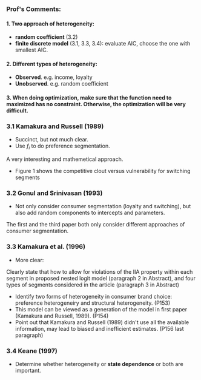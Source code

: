 ### Prof's Comments:

#### 1. Two approach of heterogeneity:
- **random coefficient** (3.2)
- **finite discrete model** (3.1, 3.3, 3.4): evaluate AIC, choose the one with smallest AIC.

#### 2. Different types of heterogeneity:
- **Observed**. e.g. income, loyalty
- **Unobserved**. e.g. random coefficient

#### 3. When doing optimization, make sure that the function need to maximized has no constraint. Otherwise, the optimization will be very difficult.

### 3.1 Kamakura and Russell (1989)
- Succinct, but not much clear.
- Use $f_i$ to do preference segmentation.

A very interesting and mathemetical approach.
- Figure 1 shows the competitive clout versus vulnerability for switching segments

### 3.2 Gonul and Srinivasan (1993)
- Not only consider consumer segmentation (loyalty and switching), but also add random components to intercepts and parameters.

The first and the third paper both only consider different approaches of consumer segmentation.

### 3.3 Kamakura et al. (1996)
- More clear:

Clearly state that how to allow for violations of the IIA property within each segment in proposed nested logit model (paragraph 2 in Abstract), and four types of segments considered in the article (paragraph 3 in Abstract)
- Identify two forms of heterogeneity in consumer brand choice: preference heterogeneiry and structural heterogeneity. (P153)
- This model can be viewed as a generation of the model in first paper (Kamakura and Russell, 1989). (P154)
- Point out that Kamakura and Russell (1989) didn't use all the available information, may lead to biased and inefficient estimates. (P156 last paragraph)

### 3.4 Keane (1997)
- Determine whether heterogeneity or **state dependence** or both are important.
